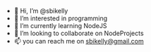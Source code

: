 - 👋 Hi, I’m @sbikelly
- 👀 I’m interested in programming
- 🌱 I’m currently learning NodeJS
- 💞️ I’m looking to collaborate on NodeProjects
- 📫 you can reach me on sbikelly@gmail.com

<!---
sbikelly/sbikelly is a ✨ special ✨ repository because its `README.md` (this file) appears on your GitHub profile.
You can click the Preview link to take a look at your changes.
--->
